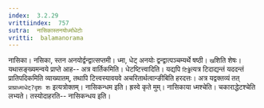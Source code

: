 ```yaml
---
index:  3.2.29
vrittiindex:  757
sutra:  नासिकास्तनयोर्ध्माधेटोः
vritti:  balamanorama 
---
```


नासिका। नसिका, स्तन अनयोर्द्वन्द्वात्सप्तमी। ध्मा, धेट् अनयोः द्वन्द्वात्पञ्चम्यर्थे षष्ठी। `ख`शिति शेषः। यथासङ्ख्यमन्वये प्राप्ते आह-- अत्र वार्तिकमिति। धेटष्टित्त्वादिति। यद्यपि `टिड्ढे`त्यत्र टिदाद्यन्तं यददन्तं प्रातिपदिकमिति व्याख्यातम्, तथापि टित्त्वस्यावयवे अचरितार्थत्वान्ङीबिति हरदत्तः। अत्र यद्वक्तव्यं तत् `प्राघ्राध्माधेट्?दृशः शः` इत्यत्रोक्तम्। नासिकन्धम इति। ह्रस्वे कृते मुम्। नासिकाया ध्मश्चेति। चकाराद्धेटश्चेति लभ्यते। तस्योदाहरति-- नासिकन्धय इति।

